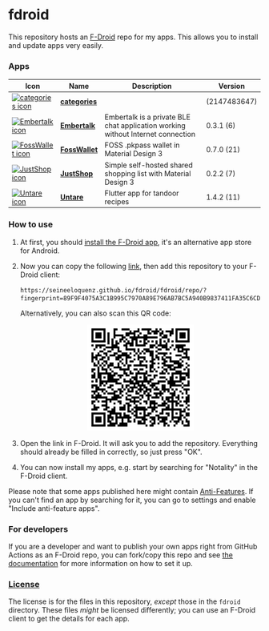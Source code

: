 # fdroid
This repository hosts an [F-Droid](https://f-droid.org/) repo for my apps. This allows you to install and update apps very easily.

### Apps

<!-- This table is auto-generated. Do not edit -->
| Icon | Name | Description | Version |
| --- | --- | --- | --- |
| <a href=""><img src="fdroid/repo/icons/" alt="categories icon" width="36px" height="36px"></a> | [**categories**]() |  |  (2147483647) |
| <a href="https://github.com/SeineEloquenz/embertalk"><img src="fdroid/repo/icons/" alt="Embertalk icon" width="36px" height="36px"></a> | [**Embertalk**](https://github.com/SeineEloquenz/embertalk) | Embertalk is a private BLE chat application working without Internet connection | 0.3.1 (6) |
| <a href="https://github.com/SeineEloquenz/fosswallet"><img src="fdroid/repo/icons/" alt="FossWallet icon" width="36px" height="36px"></a> | [**FossWallet**](https://github.com/SeineEloquenz/fosswallet) | FOSS .pkpass wallet in Material Design 3 | 0.7.0 (21) |
| <a href="https://github.com/SeineEloquenz/justshop"><img src="fdroid/repo/icons/" alt="JustShop icon" width="36px" height="36px"></a> | [**JustShop**](https://github.com/SeineEloquenz/justshop) | Simple self-hosted shared shopping list with Material Design 3 | 0.2.2 (7) |
| <a href="https://github.com/SeineEloquenz/Untare"><img src="fdroid/repo/icons/" alt="Untare icon" width="36px" height="36px"></a> | [**Untare**](https://github.com/SeineEloquenz/Untare) | Flutter app for tandoor recipes | 1.4.2 (11) |
<!-- end apps table -->

### How to use
1. At first, you should [install the F-Droid app](https://f-droid.org/), it's an alternative app store for Android.
2. Now you can copy the following [link](https://seineeloquenz.github.io/fdroid/fdroid/repo/?fingerprint=89F9F4075A3C1B995C7970A89E796AB7BC5A940B9837411FA35C6CD87659E186), then add this repository to your F-Droid client:

    ```
    https://seineeloquenz.github.io/fdroid/fdroid/repo/?fingerprint=89F9F4075A3C1B995C7970A89E796AB7BC5A940B9837411FA35C6CD87659E186
    ```

    Alternatively, you can also scan this QR code:

    <p align="center">
      <img src=".github/qrcode.png?raw=true" alt="F-Droid repo QR code"/>
    </p>

3. Open the link in F-Droid. It will ask you to add the repository. Everything should already be filled in correctly, so just press "OK".
4. You can now install my apps, e.g. start by searching for "Notality" in the F-Droid client.

Please note that some apps published here might contain [Anti-Features](https://f-droid.org/en/docs/Anti-Features/). If you can't find an app by searching for it, you can go to settings and enable "Include anti-feature apps".

### For developers
If you are a developer and want to publish your own apps right from GitHub Actions as an F-Droid repo, you can fork/copy this repo and see  [the documentation](setup.md) for more information on how to set it up.

### [License](LICENSE)
The license is for the files in this repository, *except* those in the `fdroid` directory. These files *might* be licensed differently; you can use an F-Droid client to get the details for each app.
